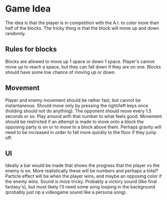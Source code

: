 # Game Idea

The idea is that the player is in competition with the A.I. to color more than half of the blocks. The tricky thing is that the block will move up and down randomly.

## Rules for blocks

Blocks are allowed to move up 1 space or down 1 space. Player's cannot move up to reach a space, but they can fall down if they are on one. Blocks should have some low chance of moving up or down.

## Movement

Player and enemy movement should be rather fast, but cannot be instantaneous. Should move only by pressing the right/left keys once (holding should not do anything). The opponent should move every 1.5 seconds or so. Play around with that number to what feels good. Movement should be restricted if an attempt is made to move onto a block the opposing party is on or to move to a block above them. Perhaps gravity will need to be increased in order to fall more quickly to the floor if they jump off.

## UI

Ideally a bar would be made that shows the progress that the player vs the enemy is on. More realistically these will be numbers and perhaps a total? Particle effect will be when the player wins, and maybe an opposing color if the enemy wins. Sound is more tricky. Probably a victory sound (like final fantasy's), but most likely I'll need some song looping in the background (probably just rip a videogame sound like a persona song).
